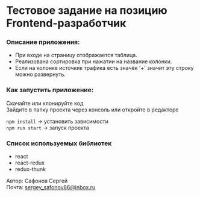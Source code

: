 # Тестовое задание на позицию Frontend-разработчик

### Описание приложения:

- При входе на страницу отображается таблица.
- Реализована сортировка при нажатии на название колонки.
- Если на колонке источкик трафика есть значёк '+' значит эту строку можно развернуть.

### Как запустить приложение:

Скачайте или клонируйте код\
Зайдите в папку проекта через консоль или откройте в редакторе

`npm install` -> установить зависимости\
`npm run start` -> запуск проекта

### Cписок используемых библиотек

- react
- react-redux
- redux-thunk

Автор: Сафонов Сергей\
Почта: [sergey_safonov86@inbox.ru](mailto:sergey_safonov86@inbox.ru)